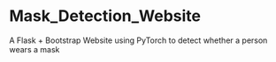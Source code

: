 # Mask_Detection_Website
A Flask + Bootstrap Website using PyTorch to detect whether a person wears a mask

